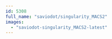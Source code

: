 ```yaml
---
id: 5308
full_name: "saviodot/singularity_MACS2"
images: 
  - "saviodot-singularity_MACS2-latest"
---
```

